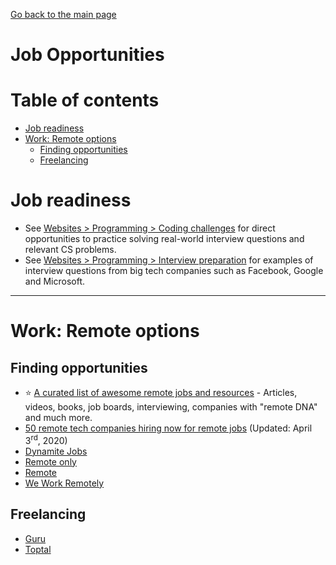 [Go back to the main page](../README.md)

# Job Opportunities

# Table of contents
<!-- vim-markdown-toc GFM -->

* [Job readiness](#job-readiness)
* [Work: Remote options](#work-remote-options)
    * [Finding opportunities](#finding-opportunities)
    * [Freelancing](#freelancing)

<!-- vim-markdown-toc -->

# Job readiness

- See [Websites > Programming > Coding challenges](../websites/README.md#coding-challenges) for direct opportunities to practice solving real-world interview questions and relevant CS problems.
- See [Websites > Programming > Interview preparation](../websites/README.md#interview-preparation) for examples of interview questions from big tech companies such as Facebook, Google and Microsoft.

---

# Work: Remote options

## Finding opportunities

- :star: [A curated list of awesome remote jobs and resources](https://github.com/lukasz-madon/awesome-remote-job) - Articles, videos, books, job boards, interviewing, companies with "remote DNA" and much more.
- [50 remote tech companies hiring now for remote jobs](https://www.diygenius.com/remote-jobs/) (Updated: April 3<sup>rd</sup>, 2020)
- [Dynamite Jobs](https://dynamitejobs.co/)
- [Remote only](https://remoteonly.org/)
- [Remote](https://remote.com/)
- [We Work Remotely](https://weworkremotely.com/)

## Freelancing

- [Guru](https://www.guru.com/)
- [Toptal](https://www.toptal.com/)
